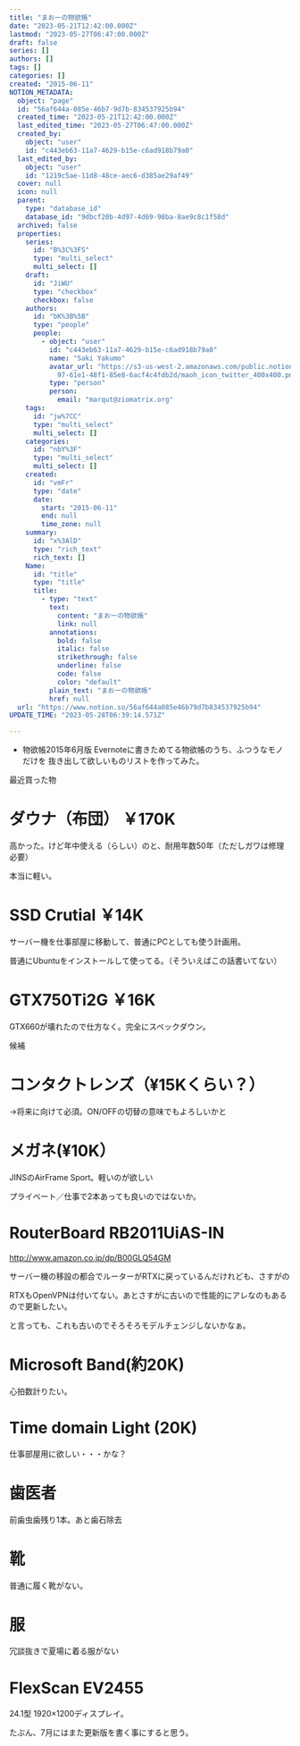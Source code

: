 ```yaml
---
title: "まおーの物欲帳"
date: "2023-05-21T12:42:00.000Z"
lastmod: "2023-05-27T06:47:00.000Z"
draft: false
series: []
authors: []
tags: []
categories: []
created: "2015-06-11"
NOTION_METADATA:
  object: "page"
  id: "56af644a-085e-46b7-9d7b-834537925b94"
  created_time: "2023-05-21T12:42:00.000Z"
  last_edited_time: "2023-05-27T06:47:00.000Z"
  created_by:
    object: "user"
    id: "c443eb63-11a7-4629-b15e-c6ad918b79a0"
  last_edited_by:
    object: "user"
    id: "1219c5ae-11d8-48ce-aec6-d385ae29af49"
  cover: null
  icon: null
  parent:
    type: "database_id"
    database_id: "9dbcf20b-4d97-4d69-98ba-8ae9c8c1f58d"
  archived: false
  properties:
    series:
      id: "B%3C%3FS"
      type: "multi_select"
      multi_select: []
    draft:
      id: "JiWU"
      type: "checkbox"
      checkbox: false
    authors:
      id: "bK%3B%5B"
      type: "people"
      people:
        - object: "user"
          id: "c443eb63-11a7-4629-b15e-c6ad918b79a0"
          name: "Saki Yakumo"
          avatar_url: "https://s3-us-west-2.amazonaws.com/public.notion-static.com/3ad1c4\
            97-61e1-48f1-85e8-6acf4c4fdb2d/maoh_icon_twitter_400x400.png"
          type: "person"
          person:
            email: "marqut@ziomatrix.org"
    tags:
      id: "jw%7CC"
      type: "multi_select"
      multi_select: []
    categories:
      id: "nbY%3F"
      type: "multi_select"
      multi_select: []
    created:
      id: "vmFr"
      type: "date"
      date:
        start: "2015-06-11"
        end: null
        time_zone: null
    summary:
      id: "x%3AlD"
      type: "rich_text"
      rich_text: []
    Name:
      id: "title"
      type: "title"
      title:
        - type: "text"
          text:
            content: "まおーの物欲帳"
            link: null
          annotations:
            bold: false
            italic: false
            strikethrough: false
            underline: false
            code: false
            color: "default"
          plain_text: "まおーの物欲帳"
          href: null
  url: "https://www.notion.so/56af644a085e46b79d7b834537925b94"
UPDATE_TIME: "2023-05-28T06:39:14.571Z"

---
```

<link rel="stylesheet" href="https://cdn.jsdelivr.net/npm/katex@0.16.2/dist/katex.min.css" integrity="sha384-bYdxxUwYipFNohQlHt0bjN/LCpueqWz13HufFEV1SUatKs1cm4L6fFgCi1jT643X" crossorigin="anonymous">

- 物欲帳2015年6月版
Evernoteに書きためてる物欲帳のうち、ふつうなモノだけを
抜き出して欲しいものリストを作ってみた。

最近買った物


# ダウナ（布団） ￥170K


高かった。けど年中使える（らしい）のと、耐用年数50年（ただしガワは修理必要）


本当に軽い。


# SSD Crutial ￥14K


サーバー機を仕事部屋に移動して、普通にPCとしても使う計画用。


普通にUbuntuをインストールして使ってる。（そういえばこの話書いてない）


# GTX750Ti2G ￥16K


GTX660が壊れたので仕方なく。完全にスペックダウン。


候補


# コンタクトレンズ（¥15Kくらい？）


→将来に向けて必須。ON/OFFの切替の意味でもよろしいかと


# メガネ(¥10K）


JINSのAirFrame Sport。軽いのが欲しい


プライベート／仕事で2本あっても良いのではないか。


# RouterBoard RB2011UiAS-IN


http://www.amazon.co.jp/dp/B00GLQ54GM


サーバー機の移設の都合でルーターがRTXに戻っているんだけれども、さすがの


RTXもOpenVPNは付いてない。あとさすがに古いので性能的にアレなのもあるので更新したい。


と言っても、これも古いのでそろそろモデルチェンジしないかなぁ。


# Microsoft Band(約20K)


心拍数計りたい。


# Time domain Light (20K)


仕事部屋用に欲しい・・・かな？


# 歯医者


前歯虫歯残り1本。あと歯石除去


# 靴


普通に履く靴がない。


# 服


冗談抜きで夏場に着る服がない


# FlexScan EV2455


24.1型 1920×1200ディスプレイ。


たぶん、7月にはまた更新版を書く事にすると思う。


